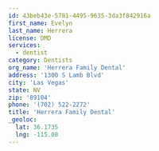 ```yaml
---
id: 43beb43e-5781-4495-9635-3da3f842916a
first_name: Evelyn
last_name: Herrera
license: DMD
services:
  - dentist
category: Dentists
org_name: 'Herrera Family Dental'
address: '1300 S Lamb Blvd'
city: 'Las Vegas'
state: NV
zip: '89104'
phone: '(702) 522-2272'
title: 'Herrera Family Dental'
_geoloc:
  lat: 36.1735
  lng: -115.08
---
```

